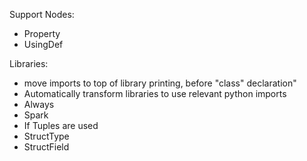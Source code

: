 Support Nodes:
* Property
* UsingDef

Libraries:

* move imports to top of library printing, before "class" declaration"
* Automatically transform libraries to use relevant python imports
 * Always
  * Spark
 * If Tuples are used
  * StructType
  * StructField